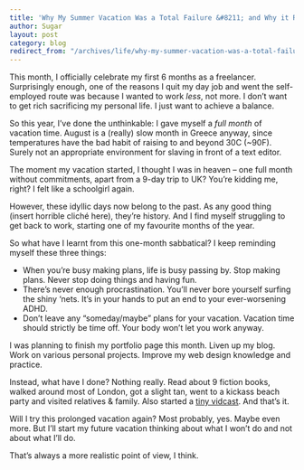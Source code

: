 ```yaml
---
title: 'Why My Summer Vacation Was a Total Failure &#8211; and Why it Really Wasn&#8217;t'
author: Sugar
layout: post
category: blog
redirect_from: "/archives/life/why-my-summer-vacation-was-a-total-failure-and-why-it-really-wasnt"
---
```

This month, I officially celebrate my first 6 months as a freelancer. Surprisingly enough, one of the reasons I quit my day job and went the self-employed route was because I wanted to work *less*, not more. I don&#8217;t want to get rich sacrificing my personal life. I just want to achieve a balance.

So this year, I&#8217;ve done the unthinkable: I gave myself a *full month* of vacation time. August is a (really) slow month in Greece anyway, since temperatures have the bad habit of raising to and beyond 30C (~90F). Surely not an appropriate environment for slaving in front of a text editor.

The moment my vacation started, I thought I was in heaven &#8211; one full month without commitments, apart from a 9-day trip to UK? You&#8217;re kidding me, right? I felt like a schoolgirl again.

However, these idyllic days now belong to the past. As any good thing (insert horrible cliché here), they&#8217;re history. And I find myself struggling to get back to work, starting one of my favourite months of the year.

So what have I learnt from this one-month sabbatical? I keep reminding myself these three things:

*   When you&#8217;re busy making plans, life is busy passing by. Stop making plans. Never stop doing things and having fun.
*   There&#8217;s never enough procrastination. You&#8217;ll never bore yourself surfing the shiny &#8216;nets. It&#8217;s in your hands to put an end to your ever-worsening ADHD.
*   Don&#8217;t leave any &#8220;someday/maybe&#8221; plans for your vacation. Vacation time should strictly be time off. Your body won&#8217;t let you work anyway.

I was planning to finish my portfolio page this month. Liven up my blog. Work on various personal projects. Improve my web design knowledge and practice.

Instead, what have I done? Nothing really. Read about 9 fiction books, walked around most of London, got a slight tan, went to a kickass beach party and visited relatives &#038; family. Also started a [tiny vidcast][1]. And that&#8217;s it.

Will I try this prolonged vacation again? Most probably, yes. Maybe even more. But I&#8217;ll start my future vacation thinking about what I won&#8217;t do and not about what I&#8217;ll do. 

That&#8217;s always a more realistic point of view, I think.

 [1]: http://sugsays.tumblr.com
